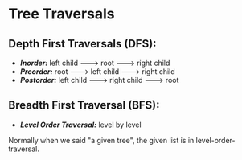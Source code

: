 # Tree Traversals 
## Depth First Traversals (DFS):
- ***Inorder:*** left child ---> root ---> right child
- ***Preorder:*** root ---> left child ---> right child
- ***Postorder:*** left child ---> right child ---> root

## Breadth First Traversal (BFS):
- ***Level Order Traversal:*** level by level  


Normally when we said "a given tree", the given list is in level-order-traversal. 



